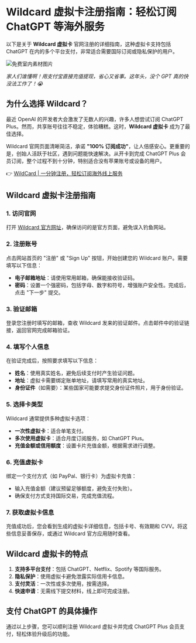 # Wildcard 虚拟卡注册指南：轻松订阅 ChatGPT 等海外服务

以下是关于 **Wildcard 虚拟卡** 官网注册的详细指南，这种虚拟卡支持包括 ChatGPT 在内的多个平台支付，非常适合需要国际订阅或隐私保护的用户。

![免费室内素材图片](https://bbtdd.com/img/64597021415589.webp)

*家人们谁懂啊！用支付宝直接充值提现，省心又省事。这年头，没个 GPT 真的快没法工作了！😭*

## 为什么选择 Wildcard？

最近 OpenAI 的开发者大会激发了无数人的兴趣，许多人想尝试订阅 ChatGPT Plus。然而，共享账号往往不稳定，体验糟糕。这时，**Wildcard 虚拟卡** 成为了最佳选择。

Wildcard 官网页面清晰简洁，承诺 **"100% 订阅成功"**，让人倍感安心。更重要的是，创始人活跃于社区，遇到问题能快速解决。从开卡到完成 ChatGPT Plus 会员订阅，整个过程不到十分钟，特别适合没有苹果账号或设备的用户。

👉 [WildCard | 一分钟注册，轻松订阅海外线上服务](https://bbtdd.com/WildCard)

## Wildcard 虚拟卡注册指南

### 1. 访问官网
打开 [Wildcard 官方网址](https://bbtdd.com/WildCard)，确保访问的是官方页面，避免误入钓鱼网站。

### 2. 注册账号
点击网站首页的 "注册" 或 "Sign Up" 按钮，开始创建您的 Wildcard 账户。需要填写以下信息：
- **电子邮箱地址**：请使用常用邮箱，确保能接收验证码。
- **密码**：设置一个强密码，包括字母、数字和符号，增强账户安全性。完成后，点击 "下一步" 提交。

### 3. 验证邮箱
登录您注册时填写的邮箱，查收 Wildcard 发来的验证邮件。点击邮件中的验证链接，返回官网完成邮箱验证。

### 4. 填写个人信息
在验证完成后，按照要求填写以下信息：
- **姓名**：使用真实姓名，避免后续支付时产生验证问题。
- **地址**：虚拟卡需要绑定账单地址，请填写常用的真实地址。
- **身份证件**（如需要）：某些国家可能要求提交身份证件照片，用于身份验证。

### 5. 选择卡类型
Wildcard 通常提供多种虚拟卡选项：
- **一次性虚拟卡**：适合单笔支付。
- **多次使用虚拟卡**：适合月度订阅服务，如 ChatGPT Plus。
- **充值金额或信用额度**：设置卡片充值金额，根据需求进行调整。

### 6. 充值虚拟卡
绑定一个支付方式（如 PayPal、银行卡）为虚拟卡充值：
- 输入充值金额（建议预留足够额度，避免支付失败）。
- 确保支付方式支持国际交易，完成充值流程。

### 7. 获取虚拟卡信息
充值成功后，您会看到生成的虚拟卡详细信息，包括卡号、有效期和 CVV。将这些信息妥善保存，或通过 Wildcard 官方应用随时查看。

## Wildcard 虚拟卡的特点
1. **支持多平台支付**：包括 ChatGPT、Netflix、Spotify 等国际服务。
2. **隐私保护**：使用虚拟卡避免泄露实际信用卡信息。
3. **支付灵活**：一次性或多次使用，按需选择。
4. **快速申请**：无需线下提交材料，线上即可完成注册。

## 支付 ChatGPT 的具体操作
通过以上步骤，您可以顺利注册 Wildcard 虚拟卡并完成 ChatGPT Plus 会员支付，轻松体验升级后的功能。